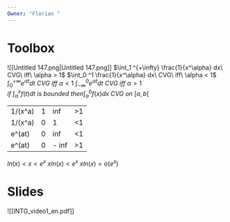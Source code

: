 ```yaml
---
Owner: "Florian "
---
```

# Toolbox
![[Untitled 147.png|Untitled 147.png]]
$\int_1 ^{+\infty} \frac{1}{x^\alpha} dx\ CVG\ iff\ \alpha > 1$
$\int_0 ^1 \frac{1}{x^\alpha} dx\ CVG\ iff\ \alpha < 1$
$\int_0 ^{+\infty} e^{\alpha t}dt\ CVG\ iff\ \alpha < 1$
$\int_{-\infty} ^0 e^{\alpha t}dt\ CVG\ iff\ \alpha > 1$
$if\ \int_a^xf(t)dt\ is\ bounded\ then \int_a^bf(x)dx\ CVG\ on\ [a,b[$
  
|   |   |   |   |
|---|---|---|---|
|1/(x^a)|1|inf|>1|
|1/(x^a)|0|1|<1|
|e^(at)|0|inf|<1|
|e^(at)|0|- inf|>1|
  
$ln(x) \lt x \lt e^x$
$xln(x) \lt e^x$
$xln(x) = o(e^x)$
  
# Slides
![[INTG_video1_en.pdf]]